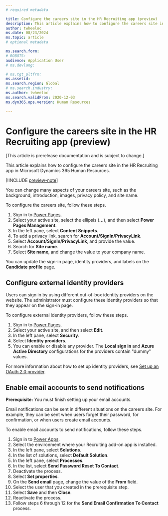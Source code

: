 ```yaml
---
# required metadata

title: Configure the careers site in the HR Recruiting app (preview)
description: This article explains how to configure the careers site in the HR Recruiting app in Microsoft Dynamics 365 Human Resources.
author: twheeloc
ms.date: 08/23/2024
ms.topic: article
# optional metadata

ms.search.form: 
# ROBOTS: 
audience: Application User
# ms.devlang: 

# ms.tgt_pltfrm: 
ms.assetid: 
ms.search.region: Global
# ms.search.industry: 
ms.author: twheeloc
ms.search.validFrom: 2020-12-03
ms.dyn365.ops.version: Human Resources

---
```


# Configure the careers site in the HR Recruiting app (preview)

[This article is prerelease documentation and is subject to change.]

This article explains how to configure the careers site in the HR Recruiting app in Microsoft Dynamics 365 Human Resources.

[!INCLUDE [preview-note](~/../shared-content/shared/preview-includes/preview-note-d365.md)]

You can change many aspects of your careers site, such as the background, introduction, images, privacy policy, and site name.

To configure the careers site, follow these steps.

1. Sign in to [Power Pages](https://make.powerpages.microsoft.com/).
1. Select your active site, select the ellipsis (**&hellip;**), and then select **Power Pages Management**.
1. In the left pane, select **Content Snippets**.
1. To add a privacy link, search for **Account/SignIn/PrivacyLink**.
1. Select **Account/SignIn/PrivacyLink**, and provide the value.
1. Search for **Site name**.
1. Select **Site name**, and change the value to your company name.

You can update the sign-in page, identity providers, and labels on the **Candidate profile** page.

## Configure external identity providers

Users can sign in by using different out-of-box identity providers on the website. The administrator must configure these identity providers so that they appear on the sign-in page.

To configure external identity providers, follow these steps.

1. Sign in to [Power Pages](https://make.powerpages.microsoft.com/).
1. Select your active site, and then select **Edit**.
1. In the left pane, select **Security**.
1. Select **Identity providers**.
1. You can enable or disable any provider. The **Local sign in** and **Azure Active Directory** configurations for the providers contain "dummy" values.

For more information about how to set up identity providers, see [Set up an OAuth 2.0 provider](/power-pages/security/authentication/oauth2-provider).

## Enable email accounts to send notifications

**Prerequisite:** You must finish setting up your email accounts.

Email notifications can be sent in different situations on the careers site. For example, they can be sent when users forget their password, for confirmation, or when users create email accounts.

To enable email accounts to send notifications, follow these steps.

1. Sign in to [Power Apps](https://make.powerapps.com/).
1. Select the environment where your Recruiting add-on app is installed.
1. In the left pane, select **Solutions**.
1. In the list of solutions, select **Default Solution**.
1. In the left pane, select **Processes**.
1. In the list, select **Send Password Reset To Contact**.
1. Deactivate the process.
1. Select **Set properties**.
1. On the **Send email** page, change the value of the **From** field.
1. Select the user that you created in the prerequisite step.
1. Select **Save** and then **Close**.
1. Reactivate the process.
1. Follow steps 6 through 12 for the **Send Email Confirmation To Contact** process.
